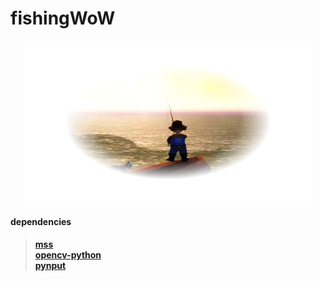 # fishingWoW
<p align="center">
  <img src="imgs/frontPB (copy).png" width="460">
</p>

#### dependencies
> **[mss](https://pypi.org/project/mss/)**   
> **[opencv-python](https://pypi.org/project/opencv-python/)**   
> **[pynput](https://github.com/moses-palmer/pynput)**   
<br/>
